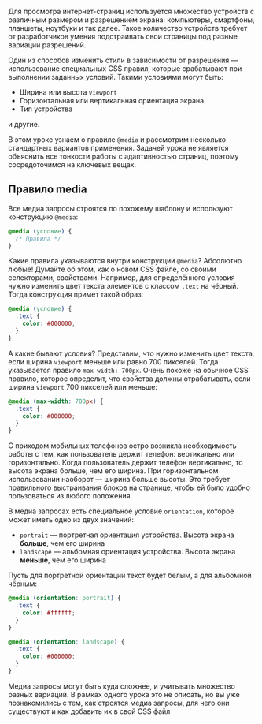 Для просмотра интернет-страниц используется множество устройств с различным размером и разрешением экрана: компьютеры, смартфоны, планшеты, ноутбуки и так далее. Такое количество устройств требует от разработчиков умения подстраивать свои страницы под разные вариации разрешений.

Один из способов изменить стили в зависимости от разрешения — использование специальных CSS правил, которые срабатывают при выполнении заданных условий. Такими условиями могут быть:

* Ширина или высота `viewport`
* Горизонтальная или вертикальная ориентация экрана
* Тип устройства

и другие.

В этом уроке узнаем о правиле `@media` и рассмотрим несколько стандартных вариантов применения. Задачей урока не является объяснить все тонкости работы с адаптивностью страниц, поэтому сосредоточимся на ключевых вещах.

## Правило media

Все медиа запросы строятся по похожему шаблону и используют конструкцию `@media`:

```css
@media (условие) {
  /* Правила */
}
```

Какие правила указываются внутри конструкции `@media`? Абсолютно любые! Думайте об этом, как о новом CSS файле, со своими селекторами, свойствами. Например, для определённого условия нужно изменить цвет текста элементов с классом `.text` на чёрный. Тогда конструкция примет такой образ:

```css
@media (условие) {
  .text {
    color: #000000;
  }
}
```

А какие бывают условия? Представим, что нужно изменить цвет текста, если ширина `viewport` меньше или равно 700 пикселей. Тогда указывается правило `max-width: 700px`. Очень похоже на обычное CSS правило, которое определит, что свойства должны отрабатывать, если ширина `viewport` 700 пикселей или меньше:

```css
@media (max-width: 700px) {
  .text {
    color: #000000;
  }
}
```

С приходом мобильных телефонов остро возникла необходимость работы с тем, как пользователь держит телефон: вертикально или горизонтально. Когда пользователь держит телефон вертикально, то высота экрана больше, чем его ширина. При горизонтальном использовании наоборот — ширина больше высоты. Это требует правильного выстраивания блоков на странице, чтобы ей было удобно пользоваться из любого положения.

В медиа запросах есть специальное условие `orientation`, которое может иметь одно из двух значений:

* `portrait` — портретная ориентация устройства. Высота экрана **больше**, чем его ширина
* `landscape` — альбомная ориентация устройства. Высота экрана **меньше**, чем его ширина

Пусть для портретной ориентации текст будет белым, а для альбомной чёрным:

```css
@media (orientation: portrait) {
  .text {
    color: #ffffff;
  }
}

@media (orientation: landscape) {
  .text {
    color: #000000;
  }
}
```

Медиа запросы могут быть куда сложнее, и учитывать множество разных вариаций. В рамках одного урока это не описать, но вы уже познакомились с тем, как строятся медиа запросы, для чего они существуют и как добавить их в свой CSS файл

